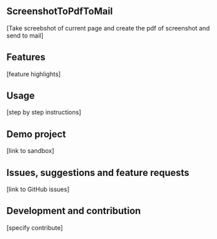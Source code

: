 ## ScreenshotToPdfToMail
[Take screebshot of current page and create the pdf of screenshot and send to mail]

## Features
[feature highlights]

## Usage
[step by step instructions]

## Demo project
[link to sandbox]

## Issues, suggestions and feature requests
[link to GitHub issues]

## Development and contribution
[specify contribute]
